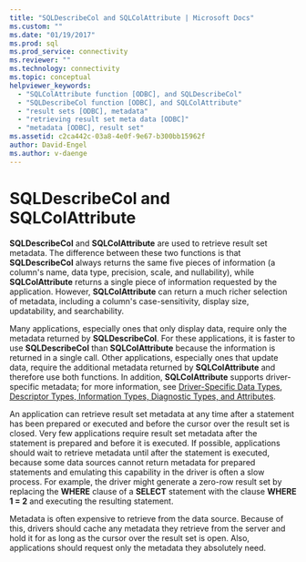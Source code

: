 ```yaml
---
title: "SQLDescribeCol and SQLColAttribute | Microsoft Docs"
ms.custom: ""
ms.date: "01/19/2017"
ms.prod: sql
ms.prod_service: connectivity
ms.reviewer: ""
ms.technology: connectivity
ms.topic: conceptual
helpviewer_keywords: 
  - "SQLColAttribute function [ODBC], and SQLDescribeCol"
  - "SQLDescribeCol function [ODBC], and SQLColAttribute"
  - "result sets [ODBC], metadata"
  - "retrieving result set meta data [ODBC]"
  - "metadata [ODBC], result set"
ms.assetid: c2ca442c-03a8-4e0f-9e67-b300bb15962f
author: David-Engel
ms.author: v-daenge
---
```

# SQLDescribeCol and SQLColAttribute
**SQLDescribeCol** and **SQLColAttribute** are used to retrieve result set metadata. The difference between these two functions is that **SQLDescribeCol** always returns the same five pieces of information (a column's name, data type, precision, scale, and nullability), while **SQLColAttribute** returns a single piece of information requested by the application. However, **SQLColAttribute** can return a much richer selection of metadata, including a column's case-sensitivity, display size, updatability, and searchability.  
  
 Many applications, especially ones that only display data, require only the metadata returned by **SQLDescribeCol**. For these applications, it is faster to use **SQLDescribeCol** than **SQLColAttribute** because the information is returned in a single call. Other applications, especially ones that update data, require the additional metadata returned by **SQLColAttribute** and therefore use both functions. In addition, **SQLColAttribute** supports driver-specific metadata; for more information, see [Driver-Specific Data Types, Descriptor Types, Information Types, Diagnostic Types, and Attributes](../../../odbc/reference/develop-app/driver-specific-data-types-descriptor-information-diagnostic.md).  
  
 An application can retrieve result set metadata at any time after a statement has been prepared or executed and before the cursor over the result set is closed. Very few applications require result set metadata after the statement is prepared and before it is executed. If possible, applications should wait to retrieve metadata until after the statement is executed, because some data sources cannot return metadata for prepared statements and emulating this capability in the driver is often a slow process. For example, the driver might generate a zero-row result set by replacing the **WHERE** clause of a **SELECT** statement with the clause **WHERE 1 = 2** and executing the resulting statement.  
  
 Metadata is often expensive to retrieve from the data source. Because of this, drivers should cache any metadata they retrieve from the server and hold it for as long as the cursor over the result set is open. Also, applications should request only the metadata they absolutely need.
